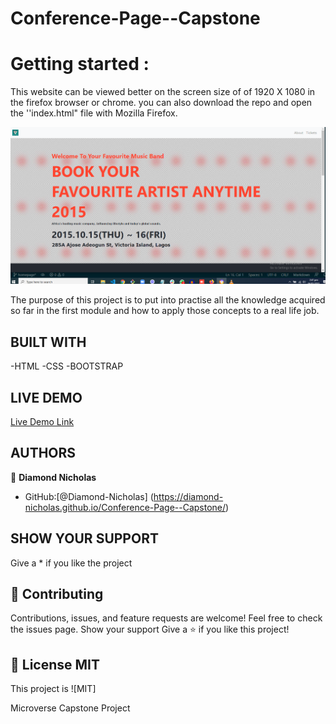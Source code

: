 # Conference-Page--Capstone

# Getting started :
This website can be viewed better on the screen size of of 1920 X 1080 in the firefox browser or chrome.
you can also download the repo and open the ''index.html" file with Mozilla Firefox.

![screenshot](img/Screenshot.png)

The purpose of this project is to put into practise all the knowledge acquired so far in the first module and how to apply those concepts to a real life job.
## BUILT WITH
-HTML
-CSS
-BOOTSTRAP

## LIVE DEMO
[Live Demo Link](https://diamond-nicholas.github.io/Newsweek-clone/)

## AUTHORS
👤 **Diamond Nicholas**
- GitHub:[@Diamond-Nicholas] (https://diamond-nicholas.github.io/Conference-Page--Capstone/)  

## SHOW YOUR SUPPORT
Give a \* if you like the project

## 🤝 Contributing
Contributions, issues, and feature requests are welcome!
Feel free to check the issues page. Show your support
Give a ⭐️ if you like this project!

## 📝 License MIT
This project is ![MIT]

Microverse Capstone Project